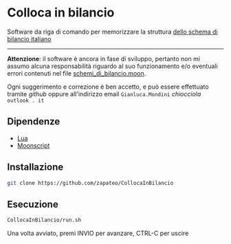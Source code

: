 # Colloca in bilancio

Software da riga di comando per memorizzare la struttura [dello schema di bilancio italiano](https://it.wikipedia.org/wiki/File:Schemi_di_Bilancio.pdf)

---

**Attenzione**: il software è ancora in fase di sviluppo, pertanto non mi assumo alcuna responsabilità riguardo al suo funzionamento e/o eventuali errori contenuti nel file [schemi_di_bilancio.moon](schemi_di_bilancio.moon).

Ogni suggerimento e correzione è ben accetto, e può essere effettuato tramite _github_ oppure all'indirizzo email `Gianluca.Mondini` _chiocciola_ `outlook . it`

## Dipendenze

- [Lua](https://www.lua.org/)
- [Moonscript](https://moonscript.org/)

## Installazione

```bash
git clone https://github.com/zapateo/CollocaInBilancio
```

## Esecuzione

```bash
CollocaInBilancio/run.sh
```

Una volta avviato, premi INVIO per avanzare, CTRL-C per uscire
